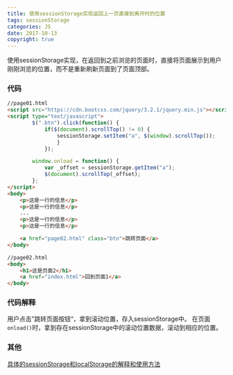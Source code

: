 ```yaml
---
title: 使用sessionStorage实现返回上一页直接到离开时的位置
tags: sessionStorage
categories: JS
date: 2017-10-13
copyright: true
---
```


使用sessionStorage实现，在返回到之前浏览的页面时，直接将页面展示到用户刚刚浏览的位置，而不是重新刷新页面到了页面顶部。

### 代码

```html
//page01.html
<script src="https://cdn.bootcss.com/jquery/3.2.1/jquery.min.js"></script>
<script type="text/javascript">
		$(".btn").click(function() {
			if($(document).scrollTop() != 0) {
				sessionStorage.setItem("a", $(window).scrollTop());
				}
			});

		window.onload = function() {　　
			var _offset = sessionStorage.getItem("a");　　
			$(document).scrollTop(_offset);
		};
</script>
<body>
	<p>这是一行的信息</p>
	<p>这是一行的信息</p>
	...
	<p>这是一行的信息</p>
	<p>这是一行的信息</p>

	<a href="page02.html" class="btn">跳转页面</a>
</body>
```

```html
//page02.html
<body>
	<h1>这是页面2</h1>
	<a href="index.html">回到页面1</a>
</body>
```


### 代码解释

用户点击”跳转页面按钮“，拿到滚动位置，存入sessionStorage中。
在页面`onload()`时，拿到存在sessionStorage中的滚动位置数据，滚动到相应的位置。



### 其他

[具体的sessionStorage和localStorage的解释和使用方法](http://blog.csdn.net/william_wei007/article/details/68062752)
